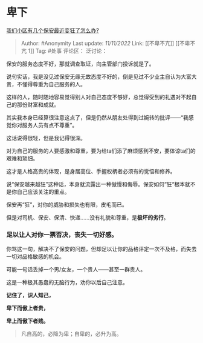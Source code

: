 # 卑下
[我们小区有几个保安最近变狂了怎么办?](https://www.zhihu.com/question/379529393/answer/2747423555)

> Author: #Anonymity
> Last update: *11/11/2022*
> Link: [[不卑不亢]] [[不卑不亢 1]]
> Tag: #处事
> 评论区：
> 泛讨论：

保安的服务态度不好，那就调查取证，向主管部门投诉就是了。

说句实话，我是没见过保安无缘无故态度不好的，倒是见过不少业主自认为大富大贵，不懂得尊重为自己服务的人。

这样的人，随时随地容易觉得别人对自己态度不够好，总觉得受到的礼遇对不起自己的那份财富和成就。

其实我本身已经算很注意这点了，但是仍然从朋友处得到过婉转的批评——“我感觉你对服务人员有点不尊重”。

这话说得很轻，但是我记得很深。

对为自己的服务的人要感激和尊重，要为给ta们添了麻烦感到不安，要体谅ta们的艰难和琐细。

这才是人格高贵的体现，是身居高位、手握权柄者必须有的觉悟和修养。

说“保安越来越狂”这种话，本身就流露出一种傲慢和侮辱。保安如何“狂“根本就不是你自己应该关注的重点。

保安再“狂”，对你的威胁和损失也有限，皮毛而已。

但是对司机、保安、保清、快递……没有礼貌和尊重，是**极坏的劣行**。

### 足以让人对你一票否决，丧失一切好感。

你骂这一句，解决不了保安的问题，但却足以让你的品格评定一次不及格，而失去一切对品格敏感的机会。

可能一句话丢掉一个男/女友，一个贵人——甚至一群贵人。

这是一种极其愚蠢的无脑行为，劝你以后自己注意。

**记住了，识人知己，**

**卑下而傲上者贵，**

**卑上而傲下者贱。**

> 凡自高的，必降为卑；自卑的，必升为高。
